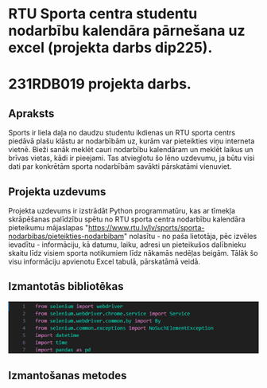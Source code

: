 # RTU Sporta centra studentu nodarbību kalendāra pārnešana uz excel (projekta darbs dip225).
# 231RDB019 projekta darbs.

## Apraksts
Sports ir liela daļa no daudzu studentu ikdienas un RTU sporta centrs piedāvā plašu klāstu ar nodarbībām uz, kurām var pieteikties viņu interneta vietnē.
Bieži sanāk meklēt cauri nodarbību kalendāram un meklēt laikus un brīvas vietas, kādi ir pieejami.
Tas atvieglotu šo lēno uzdevumu, ja būtu visi dati par konkrētām sporta nodarbībām savākti pārskatāmi vienuviet.
## Projekta uzdevums
Projekta uzdevums ir izstrādāt Python programmatūru, kas ar tīmekļa skrāpēšanas palīdzību spētu no RTU sporta centra nodarbību kalendāra pieteikumu mājaslapas "https://www.rtu.lv/lv/sports/sporta-nodarbibas/pieteikties-nodarbibam" nolasītu - no paša lietotāja, pēc izvēles ievadītu - informāciju, kā datumu, laiku, adresi un pieteikušos dalībnieku skaitu līdz visiem sporta notikumiem līdz nākamās nedēļas beigām. Tālāk šo visu informāciju apvienotu Excel tabulā, pārskatāmā veidā.
## Izmantotās bibliotēkas
![alt text](bib.png)


## Izmantošanas metodes



